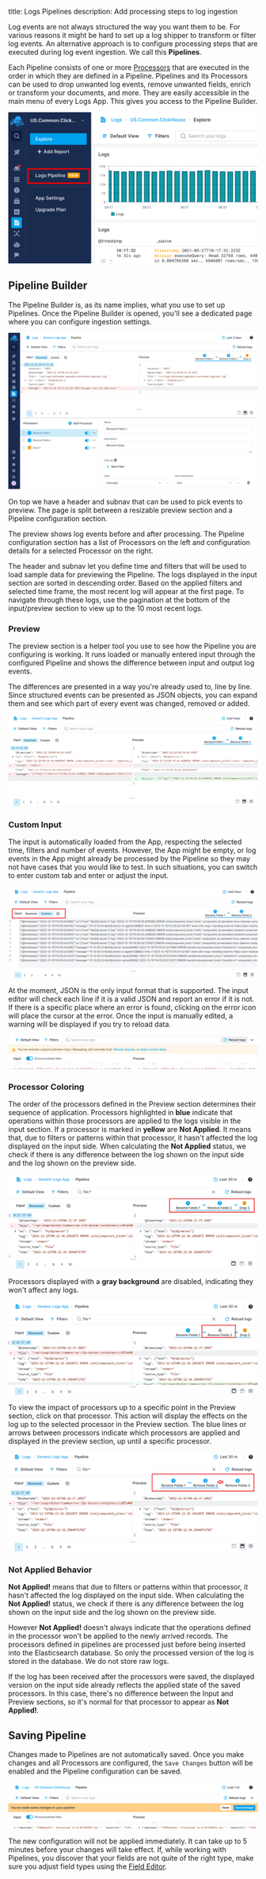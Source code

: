 title: Logs Pipelines
description: Add processing steps to log ingestion

Log events are not always structured the way you want them to be. For various reasons it might be hard to set up a log shipper to transform or filter log events.  An alternative approach is to configure processing steps that are executed during log event ingestion. We call this **Pipelines**. 

Each Pipeline consists of one or more [Processors](../logs/processors-overview) that are executed in the order in which they are defined in a Pipeline.  Pipelines and its Processors can be used to drop unwanted log events, remove unwanted fields, enrich or transform your documents, and more.  They are easily accessible in the main menu of every Logs App. This gives you access to the Pipeline Builder.

![Pipelines Button](../images/logs/pipelines/pipeline-button.png)


## Pipeline Builder
The Pipeline Builder is, as its name implies, what you use to set up Pipelines.  Once the Pipeline Builder is opened, you'll see a dedicated page where you can configure ingestion settings.

![Pipeline Builder](../images/logs/pipelines/pipeline-builder-saved.png)

On top we have a header and subnav that can be used to pick events to preview. The page is split between a resizable preview section and a Pipeline configuration section.

The preview shows log events before and after processing. The Pipeline configuration section has a list of Processors on the left and configuration details for a selected Processor on the right.

The header and subnav let you define time and filters that will be used to load sample data for previewing the Pipeline. The logs displayed in the input section are sorted in descending order. Based on the applied filters and selected time frame, the most recent log will appear at the first page. To navigate through these logs, use the pagination at the bottom of the input/preview section to view up to the 10 most recent logs.

### Preview

The preview section is a helper tool you use to see how the Pipeline you are configuring is working. It runs loaded or manually entered input through the configured Pipeline and shows the difference between input and output log events.

The differences are presented in a way you're already used to, line by line. Since structured events can be presented as JSON objects, you can expand them and see which part of every event was changed, removed or added.

![Processor Filters](../images/logs/pipelines/pipeline-preview.png)

### Custom Input

The input is automatically loaded from the App, respecting the selected time, filters and number of events. However, the App might be empty, or log events in the App might already be processed by the Pipeline so they may not have cases that you would like to test. In such situations, you can switch to enter custom tab and enter or adjust the input.

![Edit Input](../images/logs/pipelines/edit-input.png)

At the moment, JSON is the only input format that is supported. The input editor will check each line if it is a valid JSON and report an error if it is not. If there is a specific place where an error is found, clicking on the error icon will place the cursor at the error.
Once the input is manually edited, a warning will be displayed if you try to reload data.

![Reload Warning](../images/logs/pipelines/reload-warning.png)


### Processor Coloring

The order of the processors defined in the Preview section determines their sequence of application. Processors highlighted in **blue** indicate that operations within those processors are applied to the logs visible in the input section. If a processor is marked in **yellow** are **Not Applied**. It means that, due to filters or patterns within that processor, it hasn't affected the log displayed on the input side. When calculating the **Not Applied** status, we check if there is any difference between the log shown on the input side and the log shown on the preview side.

![Processor Order](../images/logs/pipelines/processor-order.png)

Processors displayed with a **gray background** are disabled, indicating they won't affect any logs.

![Disabled Processor](../images/logs/pipelines/disabled-processor.png)


To view the impact of processors up to a specific point in the Preview section, click on that processor. This action will display the effects on the log up to the selected processor in the Preview section. The blue lines or arrows between processors indicate which processors are applied and displayed in the preview section, up until a specific processor.

![Pipeline On Click](../images/logs/pipelines/processor-on-click.png)

### Not Applied Behavior

**Not Applied!** means that due to filters or patterns within that processor, it hasn't affected the log displayed on the input side. When calculating the **Not Applied!** status, we check if there is any difference between the log shown on the input side and the log shown on the preview side.
 
However **Not Applied!** doesn't always indicate that the operations defined in the processor won't be applied to the newly arrived records. The processors defined in pipelines are processed just before being inserted into the Elasticsearch database. So only the processed version of the log is stored in the database. We do not store raw logs.

If the log has been received after the processors were saved, the displayed version on the input side already reflects the applied state of the saved processors. In this case, there's no difference between the Input and Preview sections, so it's normal for that processor to appear as **Not Applied!**.


## Saving Pipeline
Changes made to Pipelines are not automatically saved. Once you make changes and all Processors are configured, the `Save Changes` button will be enabled and the Pipeline configuration can be saved.

![Save Pipeline](../images/logs/pipelines/save-pipeline.png)

The new configuration will not be applied immediately. It can take up to 5 minutes before your changes will take effect. If, while working with Pipelines, you discover that your fields are not quite of the right type, make sure you adjust field types using the [Field Editor](./fields/#field-editor).
